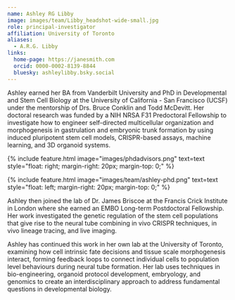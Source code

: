 ```yaml
---
name: Ashley RG Libby
image: images/team/Libby_headshot-wide-small.jpg
role: principal-investigator
affiliation: University of Toronto
aliases:
  - A.R.G. Libby
links:
  home-page: https://janesmith.com
  orcid: 0000-0002-8139-8844
  bluesky: ashleylibby.bsky.social
---
```


Ashley earned her BA from Vanderbilt University and PhD in Developmental and Stem Cell Biology at the University of California - San Francisco (UCSF) under the mentorship of Drs. Bruce Conklin and Todd McDevitt. Her doctoral research was funded by a NIH NRSA F31 Predoctoral Fellowship to investigate how to engineer self-directed multicellular organization and morphogenesis in gastrulation and embryonic trunk formation by using induced pluripotent stem cell models,  CRISPR-based assays, machine learning, and 3D organoid systems.

{%
  include feature.html
  image="images/phdadvisors.png"
  text=text
  style="float: right; margin-right: 20px; margin-top: 0;"
%}

{%
  include feature.html
  image="images/team/ashley-phd.png"
  text=text
  style="float: left; margin-right: 20px; margin-top: 0;"
%}

Ashley then joined the lab of Dr. James Briscoe at the Francis Crick Institute in London where she earned an EMBO Long-term Postdoctoral Fellowship. Her work investigated the genetic regulation of the stem cell populations that give rise to the neural tube combining in vivo CRISPR techniques, in vivo lineage tracing, and live imaging. 

Ashley has continued this work in her own lab at the University of Toronto, examining how cell intrinsic fate decisions and tissue scale morphogenesis interact, forming feedback loops to connect individual cells to population level behaviours during neural tube formation. Her lab uses techniques in bio-engineering, organoid protocol development, embryology, and genomics to create an interdisciplinary approach to address fundamental questions in developmental biology.


